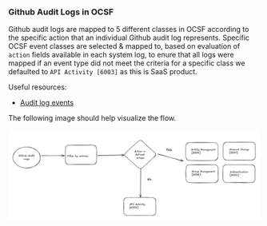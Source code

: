 
### Github Audit Logs in OCSF

Github audit logs are mapped to 5 different classes in OCSF according to the specific action that an individual Github audit log represents. Specific OCSF event classes are selected & mapped to, based on evaluation of `action` fields available in each system log, to enure that all logs were mapped if an event type did not meet the criteria for a specific class we defaulted to `API Activity [6003]` as this is SaaS product.

Useful resources:

* [Audit log events](https://docs.github.com/en/enterprise-cloud@latest/admin/monitoring-activity-in-your-enterprise/reviewing-audit-logs-for-your-enterprise/audit-log-events-for-your-enterprise)

The following image should help visualize the flow.

![Github event type filters](github-audit-log-filters.png)
